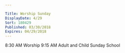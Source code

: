 ```yaml
---

Title: Worship Sunday
DisplayDate: 4/29
Sort: 180429
Published: 03/30/2018
Expires: 04/29/2018
---
```

8:30 AM Worship 
9:15 AM Adult and Child Sunday School	
	
